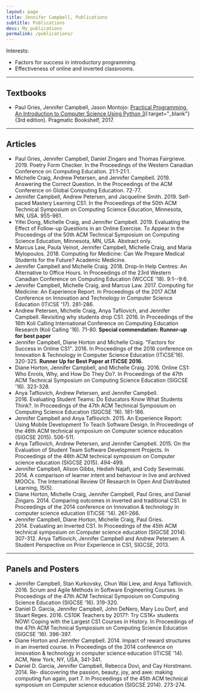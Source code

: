 ```yaml
---
layout: page
title: Jennifer Campbell, Publications
subtitle: Publications
desc: My publications
permalink: /publications/
---
```


Interests:  
- Factors for success in introductory programming.  
- Effectiveness of online and inverted classrooms.

<!-- 
{::nomarkdown} 
<figure class="site-profile">
    <img src="{{ site.baseurl }}/assets/img/profile.png">
</figure>
{:/} -->

<!-- Neve aethere orbe hic *virginis trunco* in spreto diuque latarumque, mea? Ultima
sulcum antris conlapsosque potiere curvat Phasias superas adpulit vertex est
Elei est fumificisque, puniceo? Et dulcis me Argo precibus: haec blanditiae
[candida](http://murmure.org/.html). -->

---

## Textbooks

- Paul Gries, Jennifer Campbell, Jason Montojo: [Practical Programming, An Introduction to Computer Science Using Python 3](https://pragprog.com/book/gwpy2/practical-programming){:target="_blank"} (3rd edition). Pragmatic Bookshelf, 2017.


---

## Articles
- Paul Gries, Jennifer Campbell, Daniel Zingaro and Thomas Fairgrieve. 2019. Poetry Form Checker. In the Proceedings of the Western Canadian Conference on Computing Education. 21:1-21:1. 
- Michelle Craig, Andrew Petersen, and Jennifer Campbell. 2019. Answering the Correct Question. In the Proceedings of the ACM Conference on Global Computing Education. 72-77. 
- Jennifer Campbell, Andrew Petersen, and Jacqueline Smith. 2019. Self-paced Mastery Learning CS1. In the Proceedings of the 50th ACM Technical Symposium on Computing Science Education, Minnesota, MN, USA. 955-961.
- Yifei Dong, Michelle Craig, and Jennifer Campbell. 2019. Evaluating the Effect of Follow-up Questions in an Online Exercise. To Appear in the Proceedings of the 50th ACM Technical Symposium on Computing Science Education, Minnesota, MN, USA. Abstract only.
- Marcus Law, Paula Veinot, Jennifer Campbell, Michelle Craig, and Maria Mylopoulos. 2018. Computing for Medicine: Can We Prepare Medical Students for the Future? Academic Medicine.
- Jennifer Campbell and Michelle Craig. 2018. Drop-In Help Centres: An Alternative to Office Hours. In Proceedings of the 23rd Western Canadian Conference on Computing Education (WCCCE '18). 9:1--9:6.
- Jennifer Campbell, Michelle Craig, and Marcus Law. 2017. Computing for Medicine: An Experience Report. In Proceedings of the 2017 ACM Conference on Innovation and Technology in Computer Science Education (ITiCSE '17). 281-286.
- Andrew Petersen, Michelle Craig, Anya Tafliovich, and Jennifer Campbell. Revisiting why students drop CS1. 2016. In Proceedings of the 16th Koli Calling International Conference on Computing Education Research (Koli Calling '16). 71-80. **Special commendation: Runner-up for best paper** 
- Jennifer Campbell, Diane Horton and Michelle Craig. "Factors for Success in Online CS1". 2016. In Proceedings of the 2016 conference on Innovation & Technology in Computer Science Education (ITiCSE’16). 320-325. **Runner Up for Best Paper at ITiCSE 2016.**
- Diane Horton, Jennifer Campbell, and Michelle Craig. 2016. Online CS1: Who Enrols, Why, and How Do They Do?. In Proceedings of the 47th ACM Technical Symposium on Computing Science Education (SIGCSE '16). 323-328.
- Anya Tafliovich, Andrew Petersen, and Jennifer Campbell. 2016. Evaluating Student Teams: Do Educators Know What Students Think?. In Proceedings of the 47th ACM Technical Symposium on Computing Science Education (SIGCSE '16). 181-186.
- Jennifer Campbell and Anya Tafliovich. 2015. An Experience Report: Using Mobile Development To Teach Software Design. In Proceedings of the 46th ACM technical symposium on Computer science education (SIGCSE 2015). 506-511.
- Anya Tafliovich, Andrew Petersen, and Jennifer Campbell. 2015. On the Evaluation of Student Team Software Development Projects. In Proceedings of the 46th ACM technical symposium on Computer science education (SIGCSE 2015). 494-499.
- Jennifer Campbell, Alison Gibbs, Hedieh Najafi, and Cody Severinski. 2014. A comparison of learner intent and behaviour in live and archived MOOCs. The International Review Of Research In Open And Distributed Learning, 15(5).
- Diane Horton, Michelle Craig, Jennifer Campbell, Paul Gries, and Daniel Zingaro. 2014. Comparing outcomes in inverted and traditional CS1. In Proceedings of the 2014 conference on Innovation & technology in computer science education (ITiCSE '14). 261-266.
- Jennifer Campbell, Diane Horton, Michelle Craig, Paul Gries. 2014. Evaluating an Inverted CS1. In Proceedings of the 45th ACM technical symposium on Computer science education (SIGCSE 2014). 307-312.
Anya Tafliovich, Jennifer Campbell and Andrew Petersen: A Student Perspective on Prior Experience in CS1, SIGCSE, 2013.

---

## Panels and Posters

- Jennifer Campbell, Stan Kurkovsky, Chun Wai Liew, and Anya Tafliovich. 2016. Scrum and Agile Methods in Software Engineering Courses. In Proceedings of the 47th ACM Technical Symposium on Computing Science Education (SIGCSE '16). 319-320.
- Daniel D. Garcia, Jennifer Campbell, John DeNero, Mary Lou Dorf, and Stuart Reges. 2016. CS10K Teachers by 2017?: Try CS1K+ students NOW! Coping with the Largest CS1 Courses in History. In Proceedings of the 47th ACM Technical Symposium on Computing Science Education (SIGCSE '16). 396-397.
- Diane Horton and Jennifer Campbell. 2014. Impact of reward structures in an inverted course. In Proceedings of the 2014 conference on Innovation & technology in computer science education (ITiCSE '14). ACM, New York, NY, USA, 341-341.
- Daniel D. Garcia, Jennifer Campbell, Rebecca Dovi, and Cay Horstmann. 2014. Re- discovering the passion, beauty, joy, and awe: making computing fun again, part 7. In Proceedings of the 45th ACM technical symposium on Computer science education (SIGCSE 2014). 273-274.


